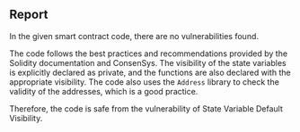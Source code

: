 

## Report
In the given smart contract code, there are no vulnerabilities found.

The code follows the best practices and recommendations provided by the Solidity documentation and ConsenSys. The visibility of the state variables is explicitly declared as private, and the functions are also declared with the appropriate visibility. The code also uses the `Address` library to check the validity of the addresses, which is a good practice.

Therefore, the code is safe from the vulnerability of State Variable Default Visibility.